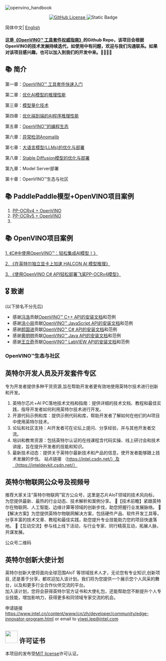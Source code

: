![openvino_handbook](https://socialify.git.ci/openvino-book/openvino_handbook/image?forks=1&issues=1&language=1&name=1&owner=1&pulls=1&stargazers=1&theme=Light)

<p align="center">    
    <a href="./LICENSE.txt">
        <img alt="GitHub License" src="https://img.shields.io/github/license/openvino-book/openvino_handbook">
    </a>    
    <a >
        <img alt="Static Badge" src="https://img.shields.io/badge/Language-Python%2CC%2FC%2B%2B%2CC%23%2CJava%2CLabVIEW-blue">
    </a>    


简体中文| [English](README_en.md)

#### 这是[《OpenVINO™ 工具套件权威指南》](https://item.jd.com/10150500500024.html)的Github Repo，该项目会根据OpenVINO的技术发展持续迭代，如使用中有问题，欢迎与我们沟通联系。如果对该项目感兴趣，也可以加入到我们的开发中来。🥰🥰🥰🥰



## 📚 简介

第一章：[OpenVINO™ 工具套件快速入门](./chapter_1/)

第二章：[优化AI模型的推理性能](./chapter_2/)

第三章：[模型量化技术](./chapter_3/)

第四章：[优化端到端的AI程序推理性能](./chapter_4/)

第五章：[OpenVINO™的编程生态](./chapter_5/)
  
第六章：[异常检测Anomalib](./chapter_6/)

第七章：[大语言模型(LLMs)的优化与部署](./chapter_7/)

第八章：[Stable Diffusion模型的优化与部署](./chapter_8/)

第九章：Model Server部署

第十章：OpenVINO™生态与社区



## 📚 PaddlePaddle模型+OpenVINO项目案例
1. [PP-OCRv4 + OpenVINO](https://github.com/openvino-book/PP-OCRv4_OpenVINO)
2. [PP-OCRv5 + OpenVINO](https://github.com/openvino-book/PP-OCRv5_OpenVINO)
3. 

## 📚 OpenVINO项目案例
[1. 《C#中使用OpenVINO™：轻松集成AI模型！》](https://mp.weixin.qq.com/s/QYEF0uSI-nB5aTQ5BhzuBg)

[2. 《在英特尔独立显卡上加速 HALCON AI 模型推理》](https://mp.weixin.qq.com/s/jReFStQP64wg6FJHGtu9WQ)

[3. 《使用OpenVINO C# API轻松部署飞桨PP-OCRv4模型》](https://mp.weixin.qq.com/s/nc3IV7QnR_INRzAMxyYI0A)

## 🎖 致谢
(以下排名不分先后)
- 感谢[冯浩](https://github.com/wxxz975)贡献[OpenVINO™ C++ API的安装文档](./doc/)和范例
- 感谢[涂小丽](https://github.com/txl1123/OpenVINO-JavaScript-API)贡献[OpenVINO™ JavaScript API的安装文档](./doc/)和范例
- 感谢[颜国进](https://github.com/guojin-yan)贡献[OpenVINO™ C# API的安装文档](./doc/)和范例
- 感谢[黄明明](https://github.com/Hmm466)贡献[OpenVINO™ Java API的安装文档](./doc/)和范例
- 感谢[王立奇](https://github.com/wangstoudamire)贡献[OpenVINO™ LabVIEW API的安装文档](./doc/)和范例

### OpenVINO™生态与社区

## 英特尔开发人员及开发套件专区
专为开发者提供多种干货资源,旨在帮助开发者更有效地使用英特尔技术进行创新和开发。
1. 英特尔芯片+AI PC落地技术文档和指南：提供详细的技术文档、教程和最佳实践，指导开发者如何利用英特尔技术进行开发。
2. 开源代码示例和库：提供示例代码和库，帮助开发者了解如何在他们的AI项目中使用英特尔技术。
3. 论坛和社区支持：AI开发者可在论坛上提问、分享经验，并与其他开发者交流。
4. 培训和教育资源：包括英特尔认证的在线课程含代码实操、线上研讨会和技术讲座，旨在提升开发者的技能和知识。
5. 最新技术动态：提供关于英特尔最新技术和产品的信息，使开发者能够跟上技术发展的步伐。
站点链接
（https://intel.csdn.net/）及（https://inteldevkit.csdn.net/）
 
## 英特尔物联网公众号及视频号
推荐大家关注“英特尔物联网”官方公众号，这里是芯片AIoT领域的技术风向标，为您提供最新、最热的行业动态、技术解析和案例分享。
🌟【技术前瞻】紧跟英特尔在物联网、人工智能、边缘计算等领域的创新步伐，助您把握行业发展脉络。
🔧【解决方案】为您提供英特尔物联网解决方案，包括硬件产品、软件开发工具等，分享丰富的技术文章、教程和最佳实践，助您提升专业技能助力您的项目快速落地。
🎉【互动交流】参与线上线下活动，与行业专家、同行精英互动，拓展人脉，共谋发展。
 
公众号二维码
 
## 英特尔创新大使计划
英特尔创新大使将面向全球范围AIoT 等领域技术人才，无论您有专业知识,创新项目, 还是善于分享，都欢迎加入该计划。我们将为您提供一个展示您个人风采的舞台，以及和更多行业合作伙伴交流的平台。  
加入该计划，您将会获得英特尔官方证书和大使礼包，还能帮助您不断提升个人专业技能，增加影响力，获得更多和同领域专家交流的机会。
 
申请链接
https://www.intel.cn/content/www/cn/zh/developer/community/edge-innovator-program.html or email to yiwei.lee@intel.com





## <img title="" src="https://user-images.githubusercontent.com/48054808/157835345-f5d24128-abaf-4813-b793-d2e5bdc70e5a.png" alt="" width="40"> 许可证书

本项目的发布受[MIT license](https://github.com/openvino-book/openvino_handbook/blob/main/LICENSE)许可认证。

